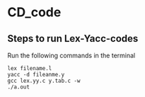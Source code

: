# CD_code
## Steps to run Lex-Yacc-codes 
Run the following commands in the terminal
```
lex filename.l
yacc -d fileanme.y
gcc lex.yy.c y.tab.c -w 
./a.out
```
